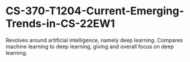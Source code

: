 # CS-370-T1204-Current-Emerging-Trends-in-CS-22EW1
Revolves around artificial intelligence, namely deep learning. Compares machine learning to deep learning, giving and overall focus on deep learning.
